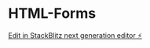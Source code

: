 # HTML-Forms

[Edit in StackBlitz next generation editor ⚡️](https://stackblitz.com/~/github.com/ole-jonas/HTML-Forms)